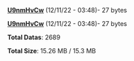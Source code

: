 [**U9nmHvCw**](/data/U9nmHvCw.txt) (12/11/22 - 03:48)- 27 bytes

[**U9nmHvCw**](/data/U9nmHvCw.txt) (12/11/22 - 03:48)- 27 bytes

**Total Datas**: 2689

**Total Size**: 15.26 MB / 15.3 MB